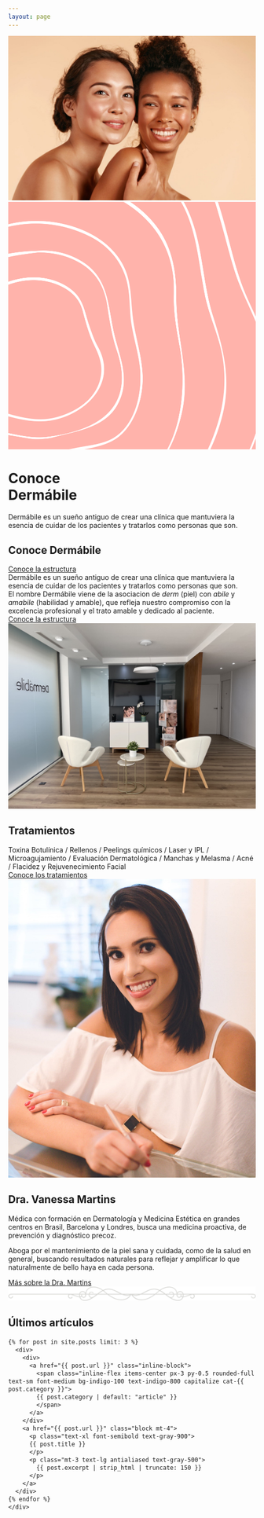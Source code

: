 ```yaml
---
layout: page
---
```


<div class="relative max-w-screen-2xl mx-auto">
  <main class="lg:flex">
    <div class="lg:w-1/2">
      <img class="w-full h-full object-cover"
      src="/assets/images/women-glowing-skin.jpg" alt="">
    </div>
    <div class="hidden lg:block w-full lg:w-1/2 relative">
      <img class="w-full h-full object-cover"
      src="/assets/images/graphic-white-rose.svg" alt="">
      <div class="lg:absolute lg:bottom-0 bg-white lg:w-3/4 px-12 py-24">
        <h1 class="text-4xl tracking-tight sm:text-5xl md:text-6xl lg:text-4xl xl:text-6xl font-quincy">
          <span class="block xl:inline">Conoce<br> Dermábile</span>
        </h1>
        <p class="mt-3 max-w-md mx-auto text-lg antialiased text-gray-500 sm:text-xl md:mt-5 md:max-w-3xl">
          Dermábile es un sueño antiguo de crear una clínica que mantuviera
          la esencia de cuidar de los pacientes y tratarlos como personas que
          son.
        </p>
      </div>
    </div>
  </main>
</div>

<div class="bg-white max-w-screen-2xl mx-auto p-12 xl:py-16">
  <div class="md:grid md:grid-cols-2 md:grid-flow-col-dense md:gap-12 lg:block">
    <div class="relative lg:hidden">
      <h2 class="text-2xl mb-4 md:text-5xl tracking-tight font-quincy">
        Conoce Dermábile
      </h2>
      <div class="hidden md:block absolute bottom-0 pb-0.5 border-b-4 border-rose">
        <a href="/la-clinica" class="font-quincy text-lg">
          Conoce la estructura
          <i class="fal fa-arrow-right ml-12"></i>
        </a>
      </div>
    </div>
    <div class="lg:my-8 prose prose-lg antialiased lg:text-2xl lg:leading-relaxed lg:max-w-4xl lg:mx-auto">
      <div class="lg:hidden">
        Dermábile es un sueño antiguo de crear una clínica que mantuviera la
        esencia de cuidar de los pacientes y tratarlos como personas que son.
      </div>
      <div class="mt-4 lg:mt-0">
        El nombre Dermábile viene de la asociacion de <em
        class="font-quincy">derm</em> (piel) con <em
        class="font-quincy">abile</em> y <em class="font-quincy">amabile</em>
        (habilidad y amable), que refleja nuestro compromiso con la excelencia
        profesional y el trato amable y dedicado al paciente.
      </div>
    </div>
    <div class="max-w-4xl mx-auto text-right md:hidden lg:block">
      <div class="mt-4 pb-0.5 border-b-4 border-rose inline-block">
        <a href="/la-clinica" class="font-quincy text-lg">
          Conoce la estructura
          <i class="fal fa-arrow-right ml-4 md:ml-12"></i>
        </a>
      </div>
    </div>
  </div>
</div>

<div class="bg-black">
 <div class="max-w-screen-2xl mx-auto h-96 lg:h-200">
  <img class="w-full h-full object-cover"
      src="/assets/images/lobby-1.jpg" alt="">
  </div>
</div>

<div class="bg-black text-white px-4 md:px-12 py-12 md:py-24 text-center">
  <h2 class="text-2xl md:text-4xl mb-8 tracking-wide font-quincy">
    Tratamientos
  </h2>
  <div class="prose prose-lg md:prose-2xl antialiased text-white max-w-4xl mx-auto md:font-quincy md:tracking-wide">
    Toxina Botulínica / Rellenos / Peelings químicos / Laser y IPL /
    Microagujamiento / Evaluación Dermatológica / Manchas y Melasma / Acné /
    Flacidez y Rejuvenecimiento Facial
  </div>
  <div class="max-w-4xl mx-auto md:text-right">
    <div class="mt-8 pb-0.5 border-b-4 border-apricot inline-block">
      <a href="/tratamientos" class="font-quincy font-semibold antialiased text-lg text-white">
        Conoce los tratamientos
        <i class="fal fa-arrow-right ml-4 md:ml-12"></i>
      </a>
    </div>
  </div>
</div>

<div class="bg-white">
  <div class="lg:mx-auto lg:max-w-screen-2xl lg:grid lg:grid-cols-2 lg:grid-flow-col-dense lg:gap-12 lg:items-start">
    <div class="max-w-xl mx-auto mt-12 lg:-mt-24 lg:max-w-none">
      <img src="/assets/images/vanessa-2.jpg" alt="Dra Vanessa Martins">
    </div>
    <div class="px-4 md:px-12 lg:pl-0 mt-12 lg:mt-0">
      <div class="lg:mt-24 lg:relative lg:h-full">
        <h2 class="text-2xl mt-4 mb-4 md:text-5xl tracking-tight font-quincy">
          Dra. Vanessa Martins
        </h2>
        <div class="lg:my-8 prose prose-lg xl:max-w-lg antialiased">
          <p>
            Médica con formación en Dermatología y Medicina Estética en grandes
            centros en Brasil, Barcelona y Londres, busca una medicina
            proactiva, de prevención y diagnóstico precoz. 
          </p>
          <p>
            Aboga por el mantenimiento de la piel sana y cuidada, como de la
            salud en general, buscando resultados naturales para reflejar y
            amplificar lo que naturalmente de bello haya en cada persona.
          </p>
        </div>
        <div class="xl:max-w-md mx-auto md:text-right mt-8 md:mt-4">
          <div class="mt-4 pb-0.5 border-b-4 border-rose inline-block">
            <a href="/vanessa-martins" class="font-quincy text-lg">
              Más sobre la Dra. Martins
              <i class="fal fa-arrow-right ml-4 md:ml-12"></i>
            </a>
          </div>
        </div>
      </div>
    </div>
  </div>
</div>

<div class="max-w-lg mx-auto my-16 text-gray-500">
  <img src="/assets/images/divider.svg">
</div>

<div class="bg-white pb-16 px-4 sm:px-6 lg:pb-16 lg:px-8">
  <div class="relative max-w-lg mx-auto lg:max-w-7xl">
    <div>
      <h2 class="text-2xl text-center mt-4 mb-4 md:text-5xl tracking-tight font-quincy">
        Últimos artículos
      </h2>
    </div>
    <div class="mt-12 grid gap-16 pt-8 lg:grid-cols-3 lg:gap-x-5 lg:gap-y-12">

    {% for post in site.posts limit: 3 %}
      <div>
        <div>
          <a href="{{ post.url }}" class="inline-block">
            <span class="inline-flex items-center px-3 py-0.5 rounded-full text-sm font-medium bg-indigo-100 text-indigo-800 capitalize cat-{{ post.category }}">
            {{ post.category | default: "article" }}
            </span>
          </a>
        </div>
        <a href="{{ post.url }}" class="block mt-4">
          <p class="text-xl font-semibold text-gray-900">
          {{ post.title }}
          </p>
          <p class="mt-3 text-lg antialiased text-gray-500">
            {{ post.excerpt | strip_html | truncate: 150 }}
          </p>
        </a>
      </div>
    {% endfor %}
    </div>
  </div>
</div>
